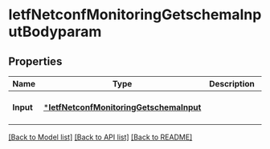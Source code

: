 # IetfNetconfMonitoringGetschemaInputBodyparam

## Properties
Name | Type | Description | Notes
------------ | ------------- | ------------- | -------------
**Input** | [***IetfNetconfMonitoringGetschemaInput**](ietf.netconf.monitoring.getschema.Input.md) |  | [optional] [default to null]

[[Back to Model list]](../README.md#documentation-for-models) [[Back to API list]](../README.md#documentation-for-api-endpoints) [[Back to README]](../README.md)


